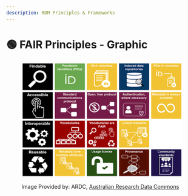 ```yaml
---
description: RDM Principles & Frameworks
---
```


# 🟢 FAIR Principles - Graphic

<div data-full-width="true"><figure><img src="../../.gitbook/assets/image (51).png" alt=""><figcaption><p>Image Provided by: ARDC, <a href="https://ardc.edu.au/resource/fair-data-training-resources/">Australian Research Data Commons</a></p></figcaption></figure></div>
